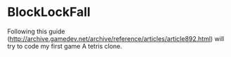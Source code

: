 # BlockLockFall
Following this guide (http://archive.gamedev.net/archive/reference/articles/article892.html) will try to code my first game 
A tetris clone.
